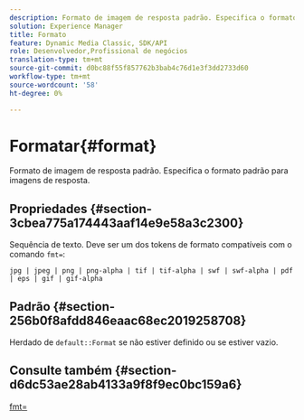 ```yaml
---
description: Formato de imagem de resposta padrão. Especifica o formato padrão para imagens de resposta.
solution: Experience Manager
title: Formato
feature: Dynamic Media Classic, SDK/API
role: Desenvolvedor,Profissional de negócios
translation-type: tm+mt
source-git-commit: d0bc88f55f857762b3bab4c76d1e3f3dd2733d60
workflow-type: tm+mt
source-wordcount: '58'
ht-degree: 0%

---
```



# Formatar{#format}

Formato de imagem de resposta padrão. Especifica o formato padrão para imagens de resposta.

## Propriedades {#section-3cbea775a174443aaf14e9e58a3c2300}

Sequência de texto. Deve ser um dos tokens de formato compatíveis com o comando `fmt=`:

`jpg | jpeg | png | png-alpha | tif | tif-alpha | swf | swf-alpha | pdf | eps | gif | gif-alpha`

## Padrão {#section-256b0f8afdd846eaac68ec2019258708}

Herdado de `default::Format` se não estiver definido ou se estiver vazio.

## Consulte também {#section-d6dc53ae28ab4133a9f8f9ec0bc159a6}

[fmt=](../../../../../ir-api/http-protocol/image-rendering-api-ref/c-ir-http-protocol-ref/c-ir-http-protocol-command-reference/r-ir-fmt.md#reference-4c743f67d56b47c5b774fcc900ff758c)
